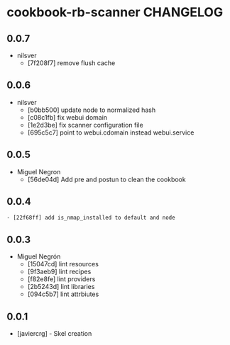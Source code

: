 cookbook-rb-scanner CHANGELOG
===============

## 0.0.7

  - nilsver
    - [7f208f7] remove flush cache

## 0.0.6

  - nilsver
    - [b0bb500] update node to normalized hash
    - [c08c1fb] fix webui domain
    - [1e2d3be] fix scanner configuration file
    - [695c5c7] point to webui.cdomain instead webui.service

## 0.0.5

  - Miguel Negron
    - [56de04d] Add pre and postun to clean the cookbook

## 0.0.4

    - [22f68ff] add is_nmap_installed to default and node

## 0.0.3

  - Miguel Negrón
    - [15047cd] lint resources
    - [9f3aeb9] lint recipes
    - [f82e8fe] lint providers
    - [2b5243d] lint libraries
    - [094c5b7] lint attrbiutes

0.0.1
-----
- [javiercrg] - Skel creation


